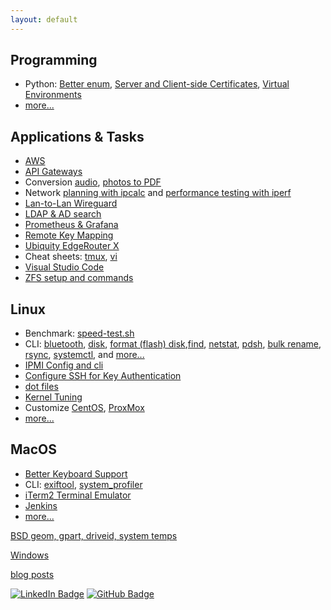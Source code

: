 ```yaml
---
layout: default
---
```


## Programming

* Python: [Better enum](programming/python-string-enum.html),
[Server and Client-side Certificates](programming/https.html),
[Virtual Environments](programming/pyenv-virtualenv.html)
* [more...](programming/)

## Applications & Tasks

* [AWS](aws/)
* [API Gateways](api-gateways.html)
* Conversion [audio](linux/convert-audio.html),
[photos to PDF](linux/convert-image2pdf.html)
* Network [planning with ipcalc](linux/cli-ipcalc.html) and
[performance testing with iperf](linux/cli-iperf.html)
* [Lan-to-Lan Wireguard](wireguard.html)
* [LDAP & AD search](cli-ldap.html)
* [Prometheus & Grafana](linux/prometheus-grafana.html)
* [Remote Key Mapping](linux/remote.html)
* [Ubiquity EdgeRouter X](ubiquity.html)
* Cheat sheets: [tmux](linux/tmux.html), [vi](vi.html)
* [Visual Studio Code](dot-vscode.html)
* [ZFS setup and commands](zfs.html)

## Linux

* Benchmark: [speed-test.sh](linux/speed-test.sh)
* CLI: [bluetooth](linux/cli-bluetooth.html), [disk](linux/cli-disk.html),
[format (flash) disk](linux/cli-disk-format.html),[find](linux/cli-find.html),
[netstat](linux/cli-netstat.html),
[pdsh](linux/cli-pdsh.html), [bulk rename](linux/cli-rename-files.html),
[rsync](linux/cli-rsync.html), [systemctl](linux/cli-systemctl.html),
and [more...](cli.html)
* [IPMI Config and cli](linux/cli-ipmi.html)
* [Configure SSH for Key Authentication](linux/ssh.html)
* [dot files](linux/dot-files.md)
* [Kernel Tuning](linux/kernel-tuning.html)
* Customize [CentOS](centos/), [ProxMox](proxmox/)
* [more...](linux/)

## MacOS

* [Better Keyboard Support](macos/keyboard.html)
* CLI: [exiftool](macos/cli-exiftool.html), [system_profiler](macos/cli.html)
* [iTerm2 Terminal Emulator](iTerm2.html)
* [Jenkins](macos/jenkins.html)
* [more...](macos/)

[BSD geom, gpart, driveid, system temps](bsd/)

[Windows](windows/)

[blog posts](posts.html)


[![LinkedIn
Badge](https://img.shields.io/badge/-asokolsky-blue?style=flat&logo=Linkedin&logoColor=white)](https://www.linkedin.com/in/asokolsky/)
[![GitHub
Badge](https://img.shields.io/badge/-asokolsky-grey?style=flat&logo=Github&logoColor=white)](https://github.com/asokolsky)
